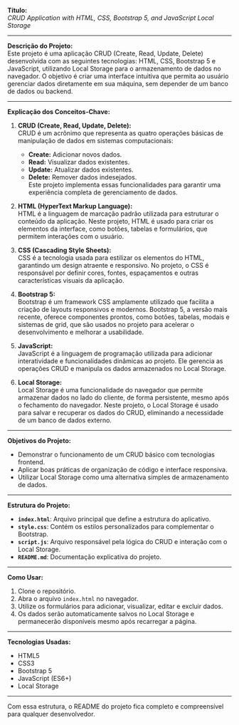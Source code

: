 **Título:**  
*CRUD Application with HTML, CSS, Bootstrap 5, and JavaScript Local Storage*

---

**Descrição do Projeto:**  
Este projeto é uma aplicação CRUD (Create, Read, Update, Delete) desenvolvida com as seguintes tecnologias: HTML, CSS, Bootstrap 5 e JavaScript, utilizando Local Storage para o armazenamento de dados no navegador. O objetivo é criar uma interface intuitiva que permita ao usuário gerenciar dados diretamente em sua máquina, sem depender de um banco de dados ou backend.

---

**Explicação dos Conceitos-Chave:**  

1. **CRUD (Create, Read, Update, Delete):**  
   CRUD é um acrônimo que representa as quatro operações básicas de manipulação de dados em sistemas computacionais:  
   - **Create:** Adicionar novos dados.  
   - **Read:** Visualizar dados existentes.  
   - **Update:** Atualizar dados existentes.  
   - **Delete:** Remover dados indesejados.  
   Este projeto implementa essas funcionalidades para garantir uma experiência completa de gerenciamento de dados.

2. **HTML (HyperText Markup Language):**  
   HTML é a linguagem de marcação padrão utilizada para estruturar o conteúdo da aplicação. Neste projeto, HTML é usado para criar os elementos da interface, como botões, tabelas e formulários, que permitem interações com o usuário.

3. **CSS (Cascading Style Sheets):**  
   CSS é a tecnologia usada para estilizar os elementos do HTML, garantindo um design atraente e responsivo. No projeto, o CSS é responsável por definir cores, fontes, espaçamentos e outras características visuais da aplicação.

4. **Bootstrap 5:**  
   Bootstrap é um framework CSS amplamente utilizado que facilita a criação de layouts responsivos e modernos. Bootstrap 5, a versão mais recente, oferece componentes prontos, como botões, tabelas, modais e sistemas de grid, que são usados no projeto para acelerar o desenvolvimento e melhorar a usabilidade.

5. **JavaScript:**  
   JavaScript é a linguagem de programação utilizada para adicionar interatividade e funcionalidades dinâmicas ao projeto. Ele gerencia as operações CRUD e manipula os dados armazenados no Local Storage.

6. **Local Storage:**  
   Local Storage é uma funcionalidade do navegador que permite armazenar dados no lado do cliente, de forma persistente, mesmo após o fechamento do navegador. Neste projeto, o Local Storage é usado para salvar e recuperar os dados do CRUD, eliminando a necessidade de um banco de dados externo.

---

**Objetivos do Projeto:**  
- Demonstrar o funcionamento de um CRUD básico com tecnologias frontend.  
- Aplicar boas práticas de organização de código e interface responsiva.  
- Utilizar Local Storage como uma alternativa simples de armazenamento de dados.

---

**Estrutura do Projeto:**  
- **`index.html`**: Arquivo principal que define a estrutura do aplicativo.  
- **`style.css`**: Contém os estilos personalizados para complementar o Bootstrap.  
- **`script.js`**: Arquivo responsável pela lógica do CRUD e interação com o Local Storage.  
- **`README.md`**: Documentação explicativa do projeto.

---

**Como Usar:**  
1. Clone o repositório.  
2. Abra o arquivo `index.html` no navegador.  
3. Utilize os formulários para adicionar, visualizar, editar e excluir dados.  
4. Os dados serão automaticamente salvos no Local Storage e permanecerão disponíveis mesmo após recarregar a página.

---

**Tecnologias Usadas:**  
- HTML5  
- CSS3  
- Bootstrap 5  
- JavaScript (ES6+)  
- Local Storage

---

Com essa estrutura, o README do projeto fica completo e compreensível para qualquer desenvolvedor.
